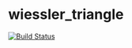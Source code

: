 # wiessler_triangle
[![Build Status](https://app.travis-ci.com/SWiessler/wiessler_triangle.svg?branch=main)](https://app.travis-ci.com/SWiessler/wiessler_triangle)
